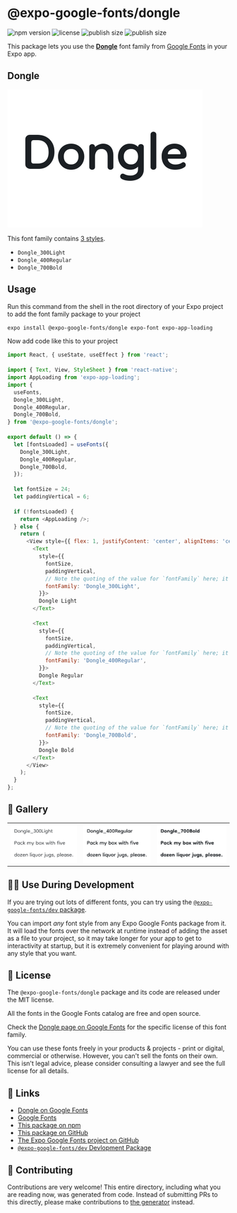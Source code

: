 # @expo-google-fonts/dongle

![npm version](https://flat.badgen.net/npm/v/@expo-google-fonts/dongle)
![license](https://flat.badgen.net/github/license/expo/google-fonts)
![publish size](https://flat.badgen.net/packagephobia/install/@expo-google-fonts/dongle)
![publish size](https://flat.badgen.net/packagephobia/publish/@expo-google-fonts/dongle)

This package lets you use the [**Dongle**](https://fonts.google.com/specimen/Dongle) font family from [Google Fonts](https://fonts.google.com/) in your Expo app.

## Dongle

![Dongle](./font-family.png)

This font family contains [3 styles](#-gallery).

- `Dongle_300Light`
- `Dongle_400Regular`
- `Dongle_700Bold`

## Usage

Run this command from the shell in the root directory of your Expo project to add the font family package to your project
```sh
expo install @expo-google-fonts/dongle expo-font expo-app-loading
```

Now add code like this to your project
```js
import React, { useState, useEffect } from 'react';

import { Text, View, StyleSheet } from 'react-native';
import AppLoading from 'expo-app-loading';
import {
  useFonts,
  Dongle_300Light,
  Dongle_400Regular,
  Dongle_700Bold,
} from '@expo-google-fonts/dongle';

export default () => {
  let [fontsLoaded] = useFonts({
    Dongle_300Light,
    Dongle_400Regular,
    Dongle_700Bold,
  });

  let fontSize = 24;
  let paddingVertical = 6;

  if (!fontsLoaded) {
    return <AppLoading />;
  } else {
    return (
      <View style={{ flex: 1, justifyContent: 'center', alignItems: 'center' }}>
        <Text
          style={{
            fontSize,
            paddingVertical,
            // Note the quoting of the value for `fontFamily` here; it expects a string!
            fontFamily: 'Dongle_300Light',
          }}>
          Dongle Light
        </Text>

        <Text
          style={{
            fontSize,
            paddingVertical,
            // Note the quoting of the value for `fontFamily` here; it expects a string!
            fontFamily: 'Dongle_400Regular',
          }}>
          Dongle Regular
        </Text>

        <Text
          style={{
            fontSize,
            paddingVertical,
            // Note the quoting of the value for `fontFamily` here; it expects a string!
            fontFamily: 'Dongle_700Bold',
          }}>
          Dongle Bold
        </Text>
      </View>
    );
  }
};

```

## 🔡 Gallery


||||
|-|-|-|
|![Dongle_300Light](./Dongle_300Light.ttf.png)|![Dongle_400Regular](./Dongle_400Regular.ttf.png)|![Dongle_700Bold](./Dongle_700Bold.ttf.png)||


## 👩‍💻 Use During Development

If you are trying out lots of different fonts, you can try using the [`@expo-google-fonts/dev` package](https://github.com/expo/google-fonts/tree/master/font-packages/dev#readme).

You can import *any* font style from any Expo Google Fonts package from it. It will load the fonts
over the network at runtime instead of adding the asset as a file to your project, so it may take longer
for your app to get to interactivity at startup, but it is extremely convenient
for playing around with any style that you want.

## 📖 License

The `@expo-google-fonts/dongle` package and its code are released under the MIT license.

All the fonts in the Google Fonts catalog are free and open source.

Check the [Dongle page on Google Fonts](https://fonts.google.com/specimen/Dongle) for the specific license of this font family.

You can use these fonts freely in your products & projects - print or digital, commercial or otherwise. However, you can't sell the fonts on their own. This isn't legal advice, please consider consulting a lawyer and see the full license for all details.

## 🔗 Links

- [Dongle on Google Fonts](https://fonts.google.com/specimen/Dongle)
- [Google Fonts](https://fonts.google.com/)
- [This package on npm](https://www.npmjs.com/package/@expo-google-fonts/dongle)
- [This package on GitHub](https://github.com/expo/google-fonts/tree/master/font-packages/dongle)
- [The Expo Google Fonts project on GitHub](https://github.com/expo/google-fonts)
- [`@expo-google-fonts/dev` Devlopment Package](https://github.com/expo/google-fonts/tree/master/font-packages/dev)

## 🤝 Contributing

Contributions are very welcome! This entire directory, including what you are reading now, was generated from code. Instead of submitting PRs to this directly, please make contributions to [the generator](https://github.com/expo/google-fonts/tree/master/packages/generator) instead.
